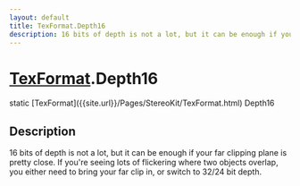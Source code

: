 ```yaml
---
layout: default
title: TexFormat.Depth16
description: 16 bits of depth is not a lot, but it can be enough if your far clipping plane is pretty close. If you're seeing lots of flickering where two objects overlap, you either need to bring your far clip in, or switch to 32/24 bit depth.
---
```

# [TexFormat]({{site.url}}/Pages/StereoKit/TexFormat.html).Depth16

<div class='signature' markdown='1'>
static [TexFormat]({{site.url}}/Pages/StereoKit/TexFormat.html) Depth16
</div>

## Description
16 bits of depth is not a lot, but it can be enough if
your far clipping plane is pretty close. If you're seeing lots of
flickering where two objects overlap, you either need to bring
your far clip in, or switch to 32/24 bit depth.

